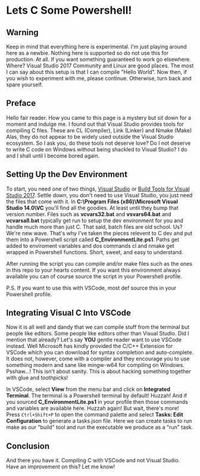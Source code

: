 # Lets C Some Powershell!

## Warning

Keep in mind that everything here is experimental. I'm just playing around here as a newbie. Nothing here is supported so do not use this for production. At all. If you want something guaranteed to work go elsewhere. Where? Visual Studio 2017 Community and Linux are good places. The most I can say about this setup is that I can compile "Hello World". Now then, if you wish to experiment with me, please continue. Otherwise, turn back and spare yourself.

## Preface

Hello fair reader. How you came to this page is a mystery but sit down for a moment and indulge me. I found out that Visual Studio provides tools for compiling C files. These are CL (Compiler), Link (Linker) and Nmake (Make) Alas, they do not appear to be widely used outside the Visual Studio ecosystem. So I ask you, do these tools not deserve love? Do I not deserve to write C code on Windows without being shackled to Visual Studio? I do and I shall until I become bored again.

## Setting Up the Dev Environment

To start, you need one of two things, [Visual Studio](https://visualstudio.microsoft.com/) or [Build Tools for Visual Studio 2017](https://visualstudio.microsoft.com/downloads/#build-tools-for-visual-studio-2017). Settle down, you don't need to use Visual Studio, you just need the files that come with it. In **C:\Program Files (x86)\Microsoft Visual Studio 14.0\VC** you'll find all the goodies. At least until they bump that version number. Files such as **vcvars32.bat** and **vsvars64.bat** and **vcvarsall.bat** typically get run to setup the dev environment for you and handle much more than just C. That said, batch files are old school. Us? We're new wave. That's why I've taken the pieces relevent to C dev and put them into a Powershell script called **C_EnvironmentLite.ps1**. Paths get added to enviroment variables and dos commands cl and nmake get wrapped in Powershell functions. Short, sweet, and easy to understand.

After running the script you can compile and/or make files such as the ones in this repo to your hearts content. If you want this environment always available you can of course source the script in your Powershell profile.

P.S. If you want to use this with VSCode, most def source this in your Powershell profile.

## Integrating Visual C Into VSCode

Now it is all well and dandy that we can compile stuff from the terminal but people like editors. Some people like editors other than Visual Studio. Did I mention that already? Let's say **YOU** gentle reader want to use VSCode instead. Well Microsoft has kindly provided the C/C++ Extension for VSCode which you can download for syntax completion and auto-complete. It does not, however, come with a compiler and they encourage you to use something modern and sane like mingw-w64 for compiling on Windows. Psshaw...! This isn't about sanity. This is about hacking something together with glue and toothpicks!

In VSCode, select **View** from the menu bar and click on **Integrated Terminal**. The terminal is a Powershell terminal by default! Huzzah! And if you sourced **C_EnvironmentLite.ps1** in your profile then those commands and variables are available here. Huzzah again! But wait, there's more! Press `Ctrl+Shift+P` to open the command palette and select **Tasks: Edit Configuration** to generate a tasks.json file. Here we can create tasks to run make as our "build" tool and run the executable we produce as a "run" task.

## Conclusion

And there you have it. Compiling C with VSCode and not Visual Studio. Have an improvement on this? Let me know!
